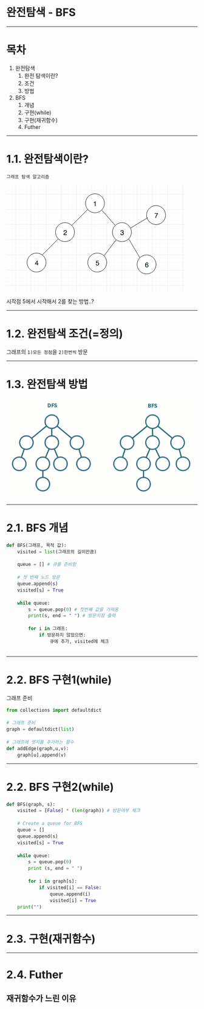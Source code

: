 <!-- $theme: gaia -->

# 완전탐색 - BFS

---

# 목차
1. 완전탐색
	1. 완전 탐색이란?
	2. 조건
	3. 방법
2. BFS
	1. 개념
	2. 구현(while)
	3. 구현(재귀함수)
	4. Futher

---

# 1.1. 완전탐색이란?

`그래프 탐색 알고리즘`

![](img/graph.png)

시작점 5에서 시작해서 2를 찾는 방법..?

---

# 1.2. 완전탐색 조건(=정의)
그래프의 `1)모든 정점`을 `2)한번씩` 방문

---

# 1.3. 완전탐색 방법
![](img/dfs-bfs-example.gif)

---

# 2.1. BFS 개념

```python
def BFS(그래프, 목적 값):
    visited = list(그래프의 길이만큼)
    
    queue = [] # 큐를 준비함
    
    # 첫 번째 노드 방문
    queue.append(s)
    visited[s] = True
    
    while queue:
        s = queue.pop(0) # 첫번째 값을 가져옴
        print(s, end = " ") # 방문지점 출력
        
        for i in 그래프:
            if 방문하지 않았으면:
                큐에 추가, visited에 체크
    
```
---

# 2.2. BFS 구현1(while)

그래프 준비
```python
from collections import defaultdict 

# 그래프 준비
graph = defaultdict(list) 

# 그래프에 엣지를 추가하는 함수
def addEdge(graph,u,v): 
    graph[u].append(v)


```

---

# 2.2. BFS 구현2(while)

```python
def BFS(graph, s): 
    visited = [False] * (len(graph)) # 방문여부 체크
  
    # Create a queue for BFS 
    queue = []
    queue.append(s) 
    visited[s] = True
  
    while queue:
        s = queue.pop(0)
        print (s, end = " ") 
  
        for i in graph[s]: 
            if visited[i] == False: 
                queue.append(i) 
                visited[i] = True
    print("")
```

---

# 2.3. 구현(재귀함수)

---

# 2.4. Futher
## 재귀함수가 느린 이유

```



```